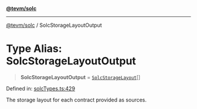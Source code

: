 [**@tevm/solc**](../README.md)

***

[@tevm/solc](../globals.md) / SolcStorageLayoutOutput

# Type Alias: SolcStorageLayoutOutput

> **SolcStorageLayoutOutput** = [`SolcStorageLayout`](SolcStorageLayout.md)[]

Defined in: [solcTypes.ts:429](https://github.com/evmts/tevm-monorepo/blob/main/bundler-packages/solc/src/solcTypes.ts#L429)

The storage layout for each contract provided as sources.
